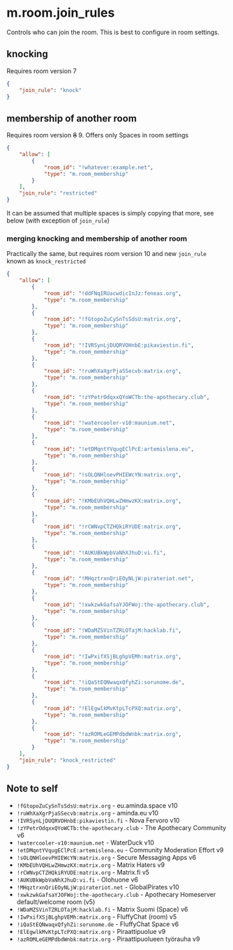 # m.room.join_rules

Controls who can join the room. This is best to configure in room settings.

## knocking

Requires room version 7

```json
{
	"join_rule": "knock"
}
```

## membership of another room

Requires room version <del>8</del> 9. Offers only Spaces in room settings

```json
{
	"allow": [
		{
			"room_id": "!whatever:example.net",
			"type": "m.room_membership"
		}
	],
	"join_rule": "restricted"
}
```

It can be assumed that multiple spaces is simply copying that more,
see below (with exception of `join_rule`)

### merging knocking and membership of another room

Practically the same, but requires room version 10 and new `join_rule` known as
`knock_restricted`

```json
{
	"allow": [
		{
			"room_id": "!ddFNqIRUacwdicInJz:feneas.org",
			"type": "m.room_membership"
		},
		{
			"room_id": "!fGtopoZuCySnTsSdsU:matrix.org",
			"type": "m.room_membership"
		},
		{
			"room_id": "!IVRSynLjDUQRVOHnbE:pikaviestin.fi",
			"type": "m.room_membership"
		},
		{
			"room_id": "!ruWhXaXgrPjaSSecvb:matrix.org",
			"type": "m.room_membership"
		},
		{
			"room_id": "!zYPetrOdqxxQYoWCTb:the-apothecary.club",
			"type": "m.room_membership"
		},
		{
			"room_id": "!watercooler-v10:maunium.net",
			"type": "m.room_membership"
		},
		{
			"room_id": "!etDMqntYVqugEClPcE:artemislena.eu",
			"type": "m.room_membership"
		},
		{
			"room_id": "!sOLQNHloevPHIEWcYN:matrix.org",
			"type": "m.room_membership"
		},
		{
			"room_id": "!KMbEUhVQHLwZHmwzKX:matrix.org",
			"type": "m.room_membership"
		},
		{
			"room_id": "!rCWNvpCTZHQkiRYUDE:matrix.org",
			"type": "m.room_membership"
		},
		{
			"room_id": "!AUKUBkWpbVaNhXJhuD:vi.fi",
			"type": "m.room_membership"
		},
		{
			"room_id": "!MHqztrxnQriEOyNLjW:pirateriot.net",
			"type": "m.room_membership"
		},
		{
			"room_id": "!xwkzwkGafsaYJOFWoj:the-apothecary.club",
			"type": "m.room_membership"
		},
		{
			"room_id": "!WDaMZSVinTZRLOTajM:hacklab.fi",
			"type": "m.room_membership"
		},
		{
			"room_id": "!IwPxifXSjBLghpVEMh:matrix.org",
			"type": "m.room_membership"
		},
		{
			"room_id": "!iQaStEQNwaqxQfyhZi:sorunome.de",
			"type": "m.room_membership"
		},
		{
			"room_id": "!ElEgwlkMvKtpLTcPXQ:matrix.org",
			"type": "m.room_membership"
		},
		{
			"room_id": "!azROMLeGEMPdbdWnbk:matrix.org",
			"type": "m.room_membership"
		}
	],
	"join_rule": "knock_restricted"
}
```

## Note to self

* `!fGtopoZuCySnTsSdsU:matrix.org` - eu.aminda.space v10
* `!ruWhXaXgrPjaSSecvb:matrix.org` - aminda.eu v10
* `!IVRSynLjDUQRVOHnbE:pikaviestin.fi` - Nova Fervoro v10
* `!zYPetrOdqxxQYoWCTb:the-apothecary.club` - The Apothecary Community v6
* `!watercooler-v10:maunium.net` - WaterDuck v10
* `!etDMqntYVqugEClPcE:artemislena.eu` - Community Moderation Effort v9
* `!sOLQNHloevPHIEWcYN:matrix.org` - Secure Messaging Apps v6
* `!KMbEUhVQHLwZHmwzKX:matrix.org` - Matrix Haters v9
* `!rCWNvpCTZHQkiRYUDE:matrix.org` - Matrix.fi v5
* `!AUKUBkWpbVaNhXJhuD:vi.fi` - Olohuone v6
* `!MHqztrxnQriEOyNLjW:pirateriot.net` - GlobalPirates v10
* `!xwkzwkGafsaYJOFWoj:the-apothecary.club` - Apothecary Homeserver default/welcome room (v5)
* `!WDaMZSVinTZRLOTajM:hacklab.fi` - Matrix Suomi (Space) v6
* `!IwPxifXSjBLghpVEMh:matrix.org` - FluffyChat (room) v5
* `!iQaStEQNwaqxQfyhZi:sorunome.de` - FluffyChat Space v6
* `!ElEgwlkMvKtpLTcPXQ:matrix.org` - Piraattipuolue v9
* `!azROMLeGEMPdbdWnbk:matrix.org` - Piraattipuolueen työrauha v9
